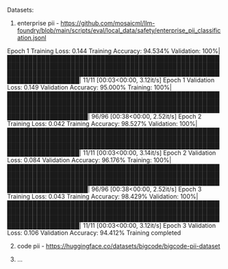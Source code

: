 Datasets:  
1. enterprise pii - https://github.com/mosaicml/llm-foundry/blob/main/scripts/eval/local_data/safety/enterprise_pii_classification.jsonl

Epoch 1 	 Training Loss: 0.144 	 Training Accuracy: 94.534%
Validation: 100%|███████████████████████████████████████████████████████████████████████████████████████████████████████████████████████████████████████████████████████████████████████| 11/11 [00:03<00:00,  3.12it/s]
Epoch 1 	 Validation Loss: 0.149 	 Validation Accuracy: 95.000%
Training: 100%|█████████████████████████████████████████████████████████████████████████████████████████████████████████████████████████████████████████████████████████████████████████| 96/96 [00:38<00:00,  2.52it/s]
Epoch 2 	 Training Loss: 0.042 	 Training Accuracy: 98.527%
Validation: 100%|███████████████████████████████████████████████████████████████████████████████████████████████████████████████████████████████████████████████████████████████████████| 11/11 [00:03<00:00,  3.14it/s]
Epoch 2 	 Validation Loss: 0.084 	 Validation Accuracy: 96.176%
Training: 100%|█████████████████████████████████████████████████████████████████████████████████████████████████████████████████████████████████████████████████████████████████████████| 96/96 [00:38<00:00,  2.52it/s]
Epoch 3 	 Training Loss: 0.043 	 Training Accuracy: 98.429%
Validation: 100%|███████████████████████████████████████████████████████████████████████████████████████████████████████████████████████████████████████████████████████████████████████| 11/11 [00:03<00:00,  3.12it/s]
Epoch 3 	 Validation Loss: 0.106 	 Validation Accuracy: 94.412%
Training completed


2. code pii - https://huggingface.co/datasets/bigcode/bigcode-pii-dataset

3. ...


